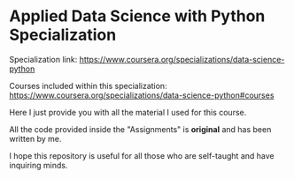 # Applied Data Science with Python Specialization

Specialization link: https://www.coursera.org/specializations/data-science-python

Courses included within this specialization: https://www.coursera.org/specializations/data-science-python#courses




Here I just provide you with all the material I used for this course.

All the code provided inside the "Assignments" is **original** and has been written by me.

I hope this repository is useful for all those who are self-taught and have inquiring minds.
